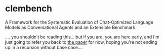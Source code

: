 # clembench
A Framework for the Systematic Evaluation of Chat-Optimized Language Models as Conversational Agents and an Extensible Benchmark

.... you shouldn't be reading this... but if you are, you are here early, and I'm just going to refer you back to [the paper](https://clp.ling.uni-potsdam.de/bibliography/Chalamalasetti-2023/) for now, hoping you're not ending up in a recursion without base case....
